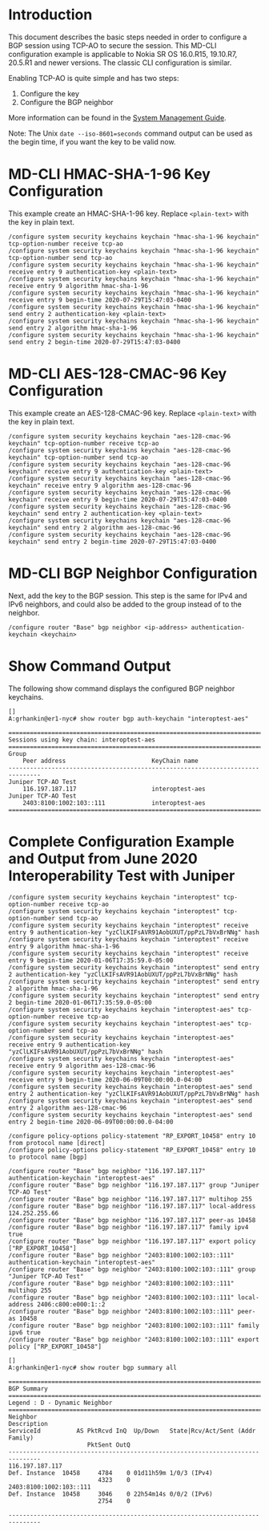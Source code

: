 # Introduction

This document describes the basic steps needed in order to configure a BGP session using TCP-AO to secure the session.  This MD-CLI configuration example is applicable to Nokia SR OS 16.0.R15, 19.10.R7, 20.5.R1 and newer versions.  The classic CLI configuration is similar.

Enabling TCP-AO is quite simple and has two steps: 
1. Configure the key
2. Configure the BGP neighbor

More information can be found in the [System Management Guide](https://infocenter.nokia.com/public/7750SR205R1A/topic/com.sr.system.mgmt/html/security.html?cp=21_1_4_10#CHDGCGGD).

Note: The Unix `date --iso-8601=seconds` command output can be used as the begin time, if you want the key to be valid now.

# MD-CLI HMAC-SHA-1-96 Key Configuration

This example create an HMAC-SHA-1-96 key.  Replace `<plain-text>` with the key in plain text.

```
/configure system security keychains keychain "hmac-sha-1-96 keychain" tcp-option-number receive tcp-ao
/configure system security keychains keychain "hmac-sha-1-96 keychain" tcp-option-number send tcp-ao
/configure system security keychains keychain "hmac-sha-1-96 keychain" receive entry 9 authentication-key <plain-text>
/configure system security keychains keychain "hmac-sha-1-96 keychain" receive entry 9 algorithm hmac-sha-1-96
/configure system security keychains keychain "hmac-sha-1-96 keychain" receive entry 9 begin-time 2020-07-29T15:47:03-0400
/configure system security keychains keychain "hmac-sha-1-96 keychain" send entry 2 authentication-key <plain-text>
/configure system security keychains keychain "hmac-sha-1-96 keychain" send entry 2 algorithm hmac-sha-1-96
/configure system security keychains keychain "hmac-sha-1-96 keychain" send entry 2 begin-time 2020-07-29T15:47:03-0400
```

# MD-CLI AES-128-CMAC-96 Key Configuration

This example create an AES-128-CMAC-96 key.  Replace `<plain-text>` with the key in plain text.

```
/configure system security keychains keychain "aes-128-cmac-96 keychain" tcp-option-number receive tcp-ao
/configure system security keychains keychain "aes-128-cmac-96 keychain" tcp-option-number send tcp-ao
/configure system security keychains keychain "aes-128-cmac-96 keychain" receive entry 9 authentication-key <plain-text>
/configure system security keychains keychain "aes-128-cmac-96 keychain" receive entry 9 algorithm aes-128-cmac-96
/configure system security keychains keychain "aes-128-cmac-96 keychain" receive entry 9 begin-time 2020-07-29T15:47:03-0400
/configure system security keychains keychain "aes-128-cmac-96 keychain" send entry 2 authentication-key <plain-text>
/configure system security keychains keychain "aes-128-cmac-96 keychain" send entry 2 algorithm aes-128-cmac-96
/configure system security keychains keychain "aes-128-cmac-96 keychain" send entry 2 begin-time 2020-07-29T15:47:03-0400
```

# MD-CLI BGP Neighbor Configuration

Next, add the key to the BGP session.  This step is the same for IPv4 and IPv6 neighbors, and could also be added to the group instead of to the neighbor.

```
/configure router "Base" bgp neighbor <ip-address> authentication-keychain <keychain>
```

# Show Command Output

The following show command displays the configured BGP neighbor keychains.

```
[]
A:grhankin@er1-nyc# show router bgp auth-keychain "interoptest-aes"

===============================================================================
Sessions using key chain: interoptest-aes
===============================================================================
Group
    Peer address                        KeyChain name
-------------------------------------------------------------------------------
Juniper TCP-AO Test
    116.197.187.117                     interoptest-aes
Juniper TCP-AO Test
    2403:8100:1002:103::111             interoptest-aes
===============================================================================
```

# Complete Configuration Example and Output from June 2020 Interoperability Test with Juniper

```
/configure system security keychains keychain "interoptest" tcp-option-number receive tcp-ao
/configure system security keychains keychain "interoptest" tcp-option-number send tcp-ao
/configure system security keychains keychain "interoptest" receive entry 9 authentication-key "yzClLKIFsAVR91AobUXUT/ppPzL7bVxBrNNg" hash
/configure system security keychains keychain "interoptest" receive entry 9 algorithm hmac-sha-1-96
/configure system security keychains keychain "interoptest" receive entry 9 begin-time 2020-01-06T17:35:59.0-05:00
/configure system security keychains keychain "interoptest" send entry 2 authentication-key "yzClLKIFsAVR91AobUXUT/ppPzL7bVxBrNNg" hash
/configure system security keychains keychain "interoptest" send entry 2 algorithm hmac-sha-1-96
/configure system security keychains keychain "interoptest" send entry 2 begin-time 2020-01-06T17:35:59.0-05:00
/configure system security keychains keychain "interoptest-aes" tcp-option-number receive tcp-ao
/configure system security keychains keychain "interoptest-aes" tcp-option-number send tcp-ao
/configure system security keychains keychain "interoptest-aes" receive entry 9 authentication-key "yzClLKIFsAVR91AobUXUT/ppPzL7bVxBrNNg" hash
/configure system security keychains keychain "interoptest-aes" receive entry 9 algorithm aes-128-cmac-96
/configure system security keychains keychain "interoptest-aes" receive entry 9 begin-time 2020-06-09T00:00:00.0-04:00
/configure system security keychains keychain "interoptest-aes" send entry 2 authentication-key "yzClLKIFsAVR91AobUXUT/ppPzL7bVxBrNNg" hash
/configure system security keychains keychain "interoptest-aes" send entry 2 algorithm aes-128-cmac-96
/configure system security keychains keychain "interoptest-aes" send entry 2 begin-time 2020-06-09T00:00:00.0-04:00

/configure policy-options policy-statement "RP_EXPORT_10458" entry 10 from protocol name [direct]
/configure policy-options policy-statement "RP_EXPORT_10458" entry 10 to protocol name [bgp]

/configure router "Base" bgp neighbor "116.197.187.117" authentication-keychain "interoptest-aes"
/configure router "Base" bgp neighbor "116.197.187.117" group "Juniper TCP-AO Test"
/configure router "Base" bgp neighbor "116.197.187.117" multihop 255
/configure router "Base" bgp neighbor "116.197.187.117" local-address 124.252.255.66
/configure router "Base" bgp neighbor "116.197.187.117" peer-as 10458
/configure router "Base" bgp neighbor "116.197.187.117" family ipv4 true
/configure router "Base" bgp neighbor "116.197.187.117" export policy ["RP_EXPORT_10458"]
/configure router "Base" bgp neighbor "2403:8100:1002:103::111" authentication-keychain "interoptest-aes"
/configure router "Base" bgp neighbor "2403:8100:1002:103::111" group "Juniper TCP-AO Test"
/configure router "Base" bgp neighbor "2403:8100:1002:103::111" multihop 255
/configure router "Base" bgp neighbor "2403:8100:1002:103::111" local-address 2406:c800:e000:1::2
/configure router "Base" bgp neighbor "2403:8100:1002:103::111" peer-as 10458
/configure router "Base" bgp neighbor "2403:8100:1002:103::111" family ipv6 true
/configure router "Base" bgp neighbor "2403:8100:1002:103::111" export policy ["RP_EXPORT_10458"]

[]
A:grhankin@er1-nyc# show router bgp summary all

===============================================================================
BGP Summary
===============================================================================
Legend : D - Dynamic Neighbor
===============================================================================
Neighbor
Description
ServiceId          AS PktRcvd InQ  Up/Down   State|Rcv/Act/Sent (Addr Family)
                      PktSent OutQ
-------------------------------------------------------------------------------
116.197.187.117
Def. Instance  10458     4784    0 01d11h59m 1/0/3 (IPv4)
                         4323    0
2403:8100:1002:103::111
Def. Instance  10458     3046    0 22h54m14s 0/0/2 (IPv6)
                         2754    0

-------------------------------------------------------------------------------
```
